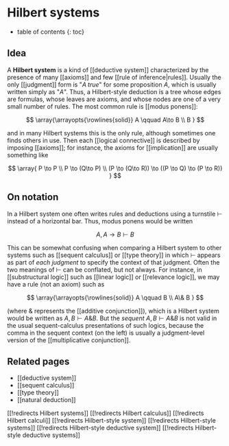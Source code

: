 # Hilbert systems

* table of contents
{: toc}

## Idea

A **Hilbert system** is a kind of [[deductive system]] characterized by the presence of many [[axioms]] and few [[rule of inference|rules]].  Usually the only [[judgment]] form is "$A \; true$" for some proposition $A$, which is usually written simply as "$A$".  Thus, a Hilbert-style deduction is a tree whose edges are formulas, whose leaves are axioms, and whose nodes are one of a very small number of rules.  The most common rule is [[modus ponens]]:

$$ \array{\arrayopts{\rowlines{solid}} A \qquad A\to B \\ B } $$

and in many Hilbert systems this is the only rule, although sometimes one finds others in use.  Then each [[logical connective]] is described by imposing [[axioms]]; for instance, the axioms for [[implication]] are usually something like

$$ \array{ P \to P \\
  P \to (Q\to P) \\
  (P \to (Q\to R)) \to ((P \to Q) \to (P \to R))
  }
$$

## On notation

In a Hilbert system one often writes rules and deductions using a turnstile $\vdash$ instead of a horizontal bar.  Thus, modus ponens would be written

$$ A, A\to B \vdash B$$

This can be somewhat confusing when comparing a Hilbert system to other systems such as [[sequent calculus]] or [[type theory]] in which $\vdash$ appears as part of *each judgment* to specify the context of that judgment.  Often the two meanings of $\vdash$ can be conflated, but not always.  For instance, in [[substructural logic]] such as [[linear logic]] or [[relevance logic]], we may have a rule (not an axiom) such as

$$ \array{\arrayopts{\rowlines{solid}} A \qquad B \\ A\& B } $$

(where $\&$ represents the [[additive conjunction]]), which is a Hilbert system would be written as $A,B\vdash A\& B$.  But the *sequent* $A,B\vdash A\& B$ is not valid in the usual sequent-calculus presentations of such logics, because the comma in the sequent context (on the left) is usually a judgment-level version of the [[multiplicative conjunction]].

## Related pages

* [[deductive system]]
* [[sequent calculus]]
* [[type theory]]
* [[natural deduction]]

[[!redirects Hilbert systems]]
[[!redirects Hilbert calculus]]
[[!redirects Hilbert calculi]]
[[!redirects Hilbert-style system]]
[[!redirects Hilbert-style systems]]
[[!redirects Hilbert-style deductive system]]
[[!redirects Hilbert-style deductive systems]]


